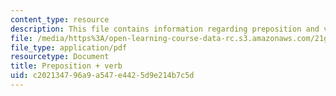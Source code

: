 ```yaml
---
content_type: resource
description: This file contains information regarding preposition and verb.
file: /media/https%3A/open-learning-course-data-rc.s3.amazonaws.com/21g-228-advanced-workshop-in-writing-for-social-sciences-and-architecture-els-spring-2007/c202134796a9a547e4425d9e214b7c5d_MIT21G.228S07_prep_verb.pdf
file_type: application/pdf
resourcetype: Document
title: Preposition + verb
uid: c2021347-96a9-a547-e442-5d9e214b7c5d
---
```

